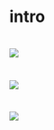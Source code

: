 # intro

# ![](http://file2.instiz.net/data/cached_img/upload/2016/07/29/18/e09657f102d879d7a79797ef0b5ce8e7.png)

# [![](https://encrypted-tbn0.gstatic.com/images?q=tbn:ANd9GcQeMsps8-ES68bRUFBbY40mD-QglsyvtSOorsHqd9MH1NA677glSg)](https://youtu.be/JGwWNGJdvx8)

# ![](file:///C:/Users/ydp27/Desktop/star.png)
